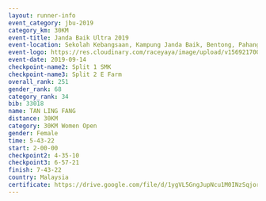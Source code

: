 ```yaml
---
layout: runner-info 
event_category: jbu-2019 
category_km: 30KM 
event-title: Janda Baik Ultra 2019  
event-location: Sekolah Kebangsaan, Kampung Janda Baik, Bentong, Pahang, Malaysia 
event-logo: https://res.cloudinary.com/raceyaya/image/upload/v1569217009/logo/janda-baik_vch1pc.jpg 
event-date: 2019-09-14 
checkpoint-name2: Split 1 SMK 
checkpoint-name3: Split 2 E Farm 
overall_rank: 251
gender_rank: 68
category_rank: 34
bib: 33018
name: TAN LING FANG
distance: 30KM
category: 30KM Women Open
gender: Female
time: 5-43-22
start: 2-00-00
checkpoint2: 4-35-10
checkpoint3: 6-57-21
finish: 7-43-22
country: Malaysia
certificate: https://drive.google.com/file/d/1ygVL5GngJupNcu1M0INzSqjor_iWs036/view?usp=sharing
---
```

